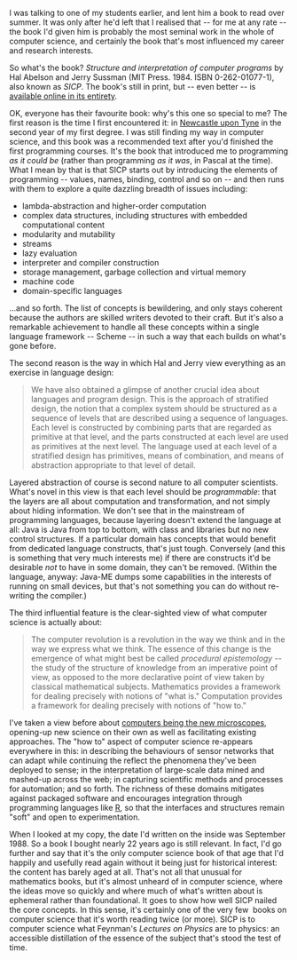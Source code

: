 I was talking to one of my students earlier, and lent him a book to
read over summer. It was only after he'd left that I realised that --
for me at any rate -- the book I'd given him is probably the most
seminal work in the whole of computer science, and certainly the book
that's most influenced my career and research interests.

<!--more-->

So what's the book? <em>Structure and interpretation of computer
programs</em> by Hal Abelson and Jerry Sussman <span> (MIT
Press. 1984. ISBN 0-262-01077-1), also known as <em>SICP</em>.
</span>The book's still in print, but -- even better -- is <a
href="http://mitpress.mit.edu/sicp/">available online in its
entirety</a>.

OK, everyone has their favourite book: why's this one so special to
me? The first reason is the time I first encountered it: in </span><a
href="http://www.cs.newcastle.ac.uk/">Newcastle upon Tyne</a> in
<span>the second year of my first degree. I was still finding my way
in computer science, and this book was a recommended text after you'd
finished the first programming courses. It's the book that introduced
me to programming <em>as it could be</em> (rather than programming
<em>as it was</em>, in Pascal at the time). What I mean by that is
that SICP starts out by introducing the elements of programming --
values, names, binding, control and so on -- and then runs with them
to explore a quite dazzling breadth of issues including:

</p><ul>
    <li><span>lambda-abstraction and higher-order computation</span></li>
    <li><span>complex data structures, including structures with embedded computational content</span></li>
    <li><span>modularity and mutability</span></li>
    <li><span>streams</span></li>
    <li><span>lazy evaluation</span></li>
    <li><span>interpreter and compiler construction</span></li>
    <li><span>storage management, garbage collection and virtual memory
</span></li>
    <li><span>machine code
</span></li>
    <li><span>domain-specific languages</span></li>
</ul>

...and so forth. The list of concepts is bewildering, and only stays coherent because the authors are skilled writers devoted to their craft. But it's also a remarkable achievement to handle all these concepts within a single language framework -- Scheme -- in such a way that each builds on what's gone before.


The second reason is the way in which Hal and Jerry view everything as
an exercise in language design:

<blockquote>We have also obtained a glimpse of another crucial idea
about languages and program design. This is the approach of stratified
design, the notion that a complex system should be structured as a
sequence of levels that are described using a sequence of languages.
Each level is constructed by combining parts that are regarded as
primitive at that level, and the parts constructed at each level are
used as primitives at the next level. The language used at each level
of a stratified design has primitives, means of combination, and means
of abstraction appropriate to that level of detail.</blockquote>

Layered abstraction of course is second nature to all computer
scientists. What's novel in this view is that each level should be
<em>programmable</em>: that the layers are all about computation and
transformation, and not simply about hiding information. We don't see
that in the mainstream of programming languages, because layering
doesn't extend the language at all: Java is Java from top to bottom,
with class and libraries but no new control structures. If a
particular domain has concepts that would benefit from dedicated
language constructs, that's just tough. Conversely (and this is
something that very much interests me) if there are constructs it'd be
desirable <em>not</em> to have in some domain, they can't be removed.
(Within the language, anyway: Java-ME dumps some capabilities in the
interests of running on small devices, but that's not something you
can do without re-writing the compiler.)

The third influential feature is the clear-sighted view of what
computer science is actually about:

<blockquote>The computer revolution is a revolution in the way we
think and in the way we express what we think. The essence of this
change is the emergence of what might best be called <em>procedural
epistemology</em> -- the study of the structure of knowledge from an
imperative point of view, as opposed to the more declarative point of
view taken by classical mathematical subjects. Mathematics provides a
framework for dealing precisely with notions of "what is." Computation
provides a framework for dealing precisely with notions of "how
to."</blockquote>

I've taken a view before about <a
href="/2010/04/computer-microscope/">computers being the new
microscopes</a>, opening-up new science on their own as well as
facilitating existing approaches. The "how to" aspect of computer
science re-appears everywhere in this: in describing the behaviours of
sensor networks that can adapt while continuing the reflect the
phenomena they've been deployed to sense; in the interpretation of
large-scale data mined and mashed-up across the web; in capturing
scientific methods and processes for automation; and so forth. The
richness of these domains mitigates against packaged software and
encourages integration through programming languages like <a
href="http://www.r-project.org">R</a>, so that the interfaces and
structures remain "soft" and open to experimentation.

When I looked at my copy, the date I'd written on the inside was
September 1988. So a book I bought nearly 22 years ago is still
relevant. <em> </em>In fact, I'd go further and say that it's the only
computer science book of that age that I'd happily and usefully read
again without it being just for historical interest: the content has
barely aged at all. That's not all that unusual for mathematics books,
but it's almost unheard of in computer science, where the ideas move
so quickly and where much of what's written about is ephemeral rather
than foundational. It goes to show how well SICP nailed the core
concepts. In this sense, it's certainly one of the very few  books on
computer science that it's worth reading twice (or more). SICP is to
computer science what Feynman's <em>Lectures on Physics</em> are to
physics: an accessible distillation of the essence of the subject
that's stood the test of time.

